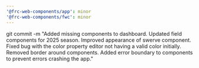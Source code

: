 ```yaml
---
'@frc-web-components/app': minor
'@frc-web-components/fwc': minor
---
```


git commit -m "Added missing components to dashboard. Updated field components for 2025 season. Improved appearance of swerve component. Fixed bug with the color property editor not having a valid color initially. Removed border around components. Added error boundary to components to prevent errors crashing the app."
